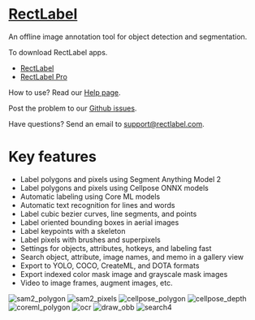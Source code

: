 # [RectLabel](https://rectlabel.com)
An offline image annotation tool for object detection and segmentation.

To download RectLabel apps.
- [RectLabel](https://apps.apple.com/app/id1210181730)
- [RectLabel Pro](https://apps.apple.com/app/id1490990105)

How to use? Read our [Help page](https://rectlabel.com/help/).

Post the problem to our [Github issues](https://github.com/ryouchinsa/Rectlabel-support/issues).

Have questions? Send an email to support@rectlabel.com.

# Key features
- Label polygons and pixels using Segment Anything Model 2
- Label polygons and pixels using Cellpose ONNX models
- Automatic labeling using Core ML models
- Automatic text recognition for lines and words
- Label cubic bezier curves, line segments, and points
- Label oriented bounding boxes in aerial images
- Label keypoints with a skeleton
- Label pixels with brushes and superpixels
- Settings for objects, attributes, hotkeys, and labeling fast
- Search object, attribute, image names, and memo in a gallery view
- Export to YOLO, COCO, CreateML, and DOTA formats
- Export indexed color mask image and grayscale mask images
- Video to image frames, augment images, etc.

![sam2_polygon](https://github.com/user-attachments/assets/2398b41b-6509-41dd-bc23-4ea0c7431680)
![sam2_pixels](https://github.com/user-attachments/assets/05c9ece6-1906-4196-9676-6b96053ee61f)
![cellpose_polygon](https://github.com/user-attachments/assets/afef5ed2-dfbb-4ac9-b6c9-335d65be3caa)
![cellpose_depth](https://github.com/user-attachments/assets/ba029864-0285-47e2-a346-7e72d3646ca6)
![coreml_polygon](https://github.com/user-attachments/assets/7e972e2a-cf54-43d5-ba30-43f9365b459f)
![ocr](https://github.com/user-attachments/assets/1bb4cdda-40df-4d76-bad2-827c64f1b0fe)
![draw_obb](https://github.com/ryouchinsa/ryouchinsa.github.io/assets/1954306/422819be-3fca-46b0-850c-6aa2f60df30c)
![search4](https://github.com/ryouchinsa/ryouchinsa.github.io/assets/1954306/449023f5-6c9e-48ef-a446-2d6240b228d9)




